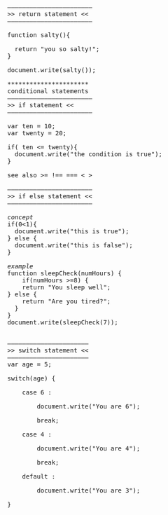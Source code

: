 <pre>
–––––––––––––––––––––––
>> return statement << 
–––––––––––––––––––––––

function salty(){  

  return "you so salty!";
}

document.write(salty());

**********************
conditional statements
–––––––––––––––––––––––
>> if statement <<
–––––––––––––––––––––––

var ten = 10;
var twenty = 20;

if( ten <= twenty){
  document.write("the condition is true");
}

see also >= !== === < >

–––––––––––––––––––––––
>> if else statement <<
–––––––––––––––––––––––

<em>concept</em>
if(0<1){
  document.write("this is true");
} else {
  document.write("this is false");
}

<em>example</em>
function sleepCheck(numHours) { 
    if(numHours >=8) { 
    return "You sleep well"; 
} else { 
    return "Are you tired?"; 
  } 
}
document.write(sleepCheck(7)); 


––––––––––––––––––––––
>> switch statement << 
––––––––––––––––––––––
var age = 5; <br>
switch(age) { <br>
	case 6 : <br>
		document.write("You are 6"); <br>
		break; <br>
	case 4 : <br>
		document.write("You are 4"); <br>
		break; <br>
	default : <br>
		document.write("You are 3"); <br>
}

</pre>

